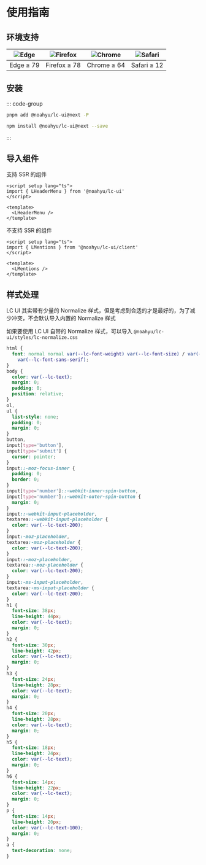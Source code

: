# 使用指南

## 环境支持

| ![Edge](https://cdn.jsdelivr.net/npm/@browser-logos/edge@2.0.5/edge_32x32.png) | ![Firefox](https://cdn.jsdelivr.net/npm/@browser-logos/firefox@3.0.9/firefox_32x32.png) | ![Chrome](https://cdn.jsdelivr.net/npm/@browser-logos/chrome@2.0.0/chrome_32x32.png) | ![Safari](https://cdn.jsdelivr.net/npm/@browser-logos/safari@2.1.0/safari_32x32.png) |
| ------------------------------------------------------------------------------ | --------------------------------------------------------------------------------------- | ------------------------------------------------------------------------------------ | ------------------------------------------------------------------------------------ |
| Edge ≥ 79                                                                      | Firefox ≥ 78                                                                            | Chrome ≥ 64                                                                          | Safari ≥ 12                                                                          |

## 安装

::: code-group

```bash [pnpm]
pnpm add @noahyu/lc-ui@next -P
```

```bash [npm]
npm install @noahyu/lc-ui@next --save
```

:::

## 导入组件

支持 SSR 的组件

```vue
<script setup lang="ts">
import { LHeaderMenu } from '@noahyu/lc-ui'
</script>

<template>
  <LHeaderMenu />
</template>
```

不支持 SSR 的组件

```vue
<script setup lang="ts">
import { LMentions } from '@noahyu/lc-ui/client'
</script>

<template>
  <LMentions />
</template>
```

## 样式处理

LC UI 其实带有少量的 Normalize 样式，但是考虑到合适的才是最好的，为了减少冲突，不会默认导入内置的 Normalize 样式

如果要使用 LC UI 自带的 Normalize 样式，可以导入 `@noahyu/lc-ui/styles/lc-normalize.css`

```css
html {
  font: normal normal var(--lc-font-weight) var(--lc-font-size) / var(--lc-line-height)
    var(--lc-font-sans-serif);
}
body {
  color: var(--lc-text);
  margin: 0;
  padding: 0;
  position: relative;
}
ol,
ul {
  list-style: none;
  padding: 0;
  margin: 0;
}
button,
input[type='button'],
input[type='submit'] {
  cursor: pointer;
}
input::-moz-focus-inner {
  padding: 0;
  border: 0;
}
input[type='number']::-webkit-inner-spin-button,
input[type='number']::-webkit-outer-spin-button {
  margin: 0;
}
input::-webkit-input-placeholder,
textarea::-webkit-input-placeholder {
  color: var(--lc-text-200);
}
input:-moz-placeholder,
textarea:-moz-placeholder {
  color: var(--lc-text-200);
}
input::-moz-placeholder,
textarea::-moz-placeholder {
  color: var(--lc-text-200);
}
input:-ms-input-placeholder,
textarea:-ms-input-placeholder {
  color: var(--lc-text-200);
}
h1 {
  font-size: 38px;
  line-height: 44px;
  color: var(--lc-text);
  margin: 0;
}
h2 {
  font-size: 30px;
  line-height: 42px;
  color: var(--lc-text);
  margin: 0;
}
h3 {
  font-size: 24px;
  line-height: 28px;
  color: var(--lc-text);
  margin: 0;
}
h4 {
  font-size: 20px;
  line-height: 28px;
  color: var(--lc-text);
  margin: 0;
}
h5 {
  font-size: 18px;
  line-height: 24px;
  color: var(--lc-text);
  margin: 0;
}
h6 {
  font-size: 14px;
  line-height: 22px;
  color: var(--lc-text);
  margin: 0;
}
p {
  font-size: 14px;
  line-height: 20px;
  color: var(--lc-text-100);
  margin: 0;
}
a {
  text-decoration: none;
}
```
